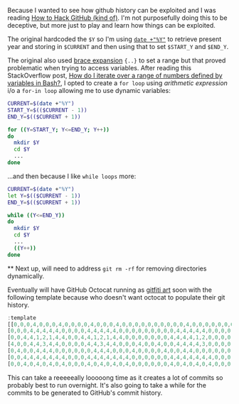 Because I wanted to see how github history can be exploited and I was reading [How to Hack GitHub (kind of)](https://hackernoon.com/how-to-hack-github-kind-of-12b08a46d02e). I'm not purposefully doing this to be deceptive, but more just to play and learn how things can be exploited. 

The original hardcoded the `$Y` so I'm using [`date +"%Y"`](https://renenyffenegger.ch/notes/Linux/shell/commands/date) to retrieve present year and storing in `$CURRENT` and then using that to set `$START_Y` and `$END_Y`. 

The original also used [brace expansion](http://www.gnu.org/software/bash/manual/bashref.html#Brace-Expansion) `{..}` to set a range but that proved problematic when trying to access variables. After reading this StackOverflow post, [How do I iterate over a range of numbers defined by variables in Bash?](https://stackoverflow.com/questions/169511/how-do-i-iterate-over-a-range-of-numbers-defined-by-variables-in-bash), I opted to create a `for loop` using *arithmetic expression* i/o a `for-in loop` allowing me to use dynamic variables:

```bash
CURRENT=$(date +"%Y")
START_Y=$(($CURRENT - 1))
END_Y=$(($CURRENT + 1))

for ((Y=START_Y; Y<=END_Y; Y++))
do
  mkdir $Y
  cd $Y
  ...
done
```

...and then because I like `while loops` more:

```bash
CURRENT=$(date +"%Y")
let Y=$(($CURRENT - 1))
END_Y=$(($CURRENT + 1))

while ((Y<=END_Y))
do
  mkdir $Y
  cd $Y
  ...
  ((Y++))
done
```

** Next up, will need to address `git rm -rf` for removing directories dynamically.

Eventually will have GitHub Octocat running as [gitfiti art](https://github.com/ThuyNT13/gitfiti) soon with the following template because who doesn't want octocat to populate their git history.

```js
:template
[[0,0,0,4,0,0,0,4,0,0,0,0,4,0,0,0,4,0,0,0,0,0,0,0,0,0,0,4,0,0,0,0,0,0,0,0,0,0,4,0,0,0,0,0,0],
[0,0,0,4,4,4,4,4,0,0,0,0,4,4,4,4,4,0,0,0,0,0,0,0,0,0,4,4,4,4,4,0,0,0,0,4,4,4,4,4,0,0,0,0,0],
[0,0,4,4,1,2,1,4,4,0,0,4,4,1,2,1,4,4,0,0,0,0,0,0,0,4,4,4,4,1,2,0,0,0,0,1,2,4,4,4,4,0,0,0,0],
[4,0,0,4,4,3,4,4,0,0,0,0,4,4,3,4,4,0,0,0,4,0,0,4,0,0,4,4,4,4,3,0,0,0,0,3,4,4,4,4,0,0,0,0,4],
[0,4,0,0,4,4,4,0,0,0,0,0,0,4,4,4,0,0,0,4,0,0,0,0,4,0,0,4,4,0,0,0,0,0,0,0,0,4,4,0,0,0,0,4,0],
[0,0,4,4,4,4,4,4,4,0,0,0,4,4,4,4,4,4,4,0,0,0,0,0,0,4,4,4,4,4,4,4,0,0,0,0,4,4,4,4,4,4,4,0,0],
[0,0,4,0,4,0,4,0,4,0,0,0,4,0,4,0,4,0,4,0,0,0,0,0,0,4,0,4,0,4,0,4,0,0,0,0,4,0,4,0,4,0,4,0,0]]
```

This can take a reeeeeally looooong time as it creates a lot of commits so probably best to run overnight. It's also going to take a while for the commits to be generated to GitHub's commit history. 
